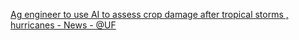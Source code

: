 [Ag engineer to use AI to assess crop damage after tropical storms , hurricanes - News - @UF](https://qi.tc/qi/110816)